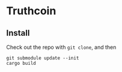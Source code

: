 # Truthcoin

## Install

Check out the repo with `git clone`, and then

```
git submodule update --init
cargo build
```